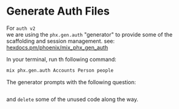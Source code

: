 # Generate Auth Files

For `auth v2`  
we are using the `phx.gen.auth` "generator" 
to provide some of the scaffolding
and session management.
see:
[hexdocs.pm/phoenix/mix_phx_gen_auth](https://hexdocs.pm/phoenix/mix_phx_gen_auth.html)

In your terminal, run th following command:

```sh
mix phx.gen.auth Accounts Person people
```

The generator prompts with the following question:

```sh

```


and `delete` some of the unused code along the way. 



